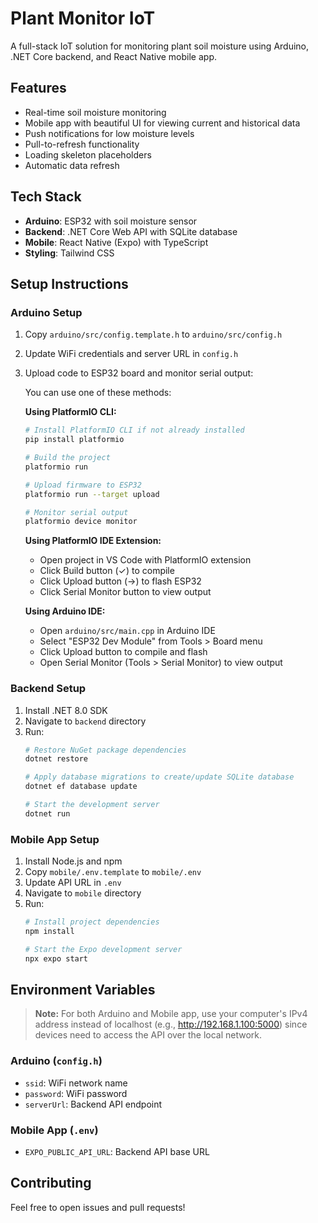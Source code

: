 # Plant Monitor IoT

A full-stack IoT solution for monitoring plant soil moisture using Arduino, .NET Core backend, and React Native mobile app.

## Features

- Real-time soil moisture monitoring
- Mobile app with beautiful UI for viewing current and historical data
- Push notifications for low moisture levels
- Pull-to-refresh functionality
- Loading skeleton placeholders
- Automatic data refresh

## Tech Stack

- **Arduino**: ESP32 with soil moisture sensor
- **Backend**: .NET Core Web API with SQLite database
- **Mobile**: React Native (Expo) with TypeScript
- **Styling**: Tailwind CSS

## Setup Instructions

### Arduino Setup

1. Copy `arduino/src/config.template.h` to `arduino/src/config.h`
2. Update WiFi credentials and server URL in `config.h`
3. Upload code to ESP32 board and monitor serial output:

   You can use one of these methods:

   **Using PlatformIO CLI:**
   ```bash
   # Install PlatformIO CLI if not already installed
   pip install platformio

   # Build the project
   platformio run

   # Upload firmware to ESP32
   platformio run --target upload

   # Monitor serial output
   platformio device monitor
   ```

   **Using PlatformIO IDE Extension:**
   - Open project in VS Code with PlatformIO extension
   - Click Build button (✓) to compile
   - Click Upload button (→) to flash ESP32
   - Click Serial Monitor button to view output

   **Using Arduino IDE:**
   - Open `arduino/src/main.cpp` in Arduino IDE
   - Select "ESP32 Dev Module" from Tools > Board menu
   - Click Upload button to compile and flash
   - Open Serial Monitor (Tools > Serial Monitor) to view output


### Backend Setup

1. Install .NET 8.0 SDK
2. Navigate to `backend` directory
3. Run:
   ```bash
   # Restore NuGet package dependencies
   dotnet restore

   # Apply database migrations to create/update SQLite database
   dotnet ef database update

   # Start the development server
   dotnet run
   ```

### Mobile App Setup

1. Install Node.js and npm
2. Copy `mobile/.env.template` to `mobile/.env`
3. Update API URL in `.env`
4. Navigate to `mobile` directory
5. Run:
   ```bash
   # Install project dependencies
   npm install

   # Start the Expo development server
   npx expo start
   ```

## Environment Variables

> **Note:** For both Arduino and Mobile app, use your computer's IPv4 address instead of localhost (e.g., http://192.168.1.100:5000) since devices need to access the API over the local network.

### Arduino (`config.h`)
- `ssid`: WiFi network name
- `password`: WiFi password
- `serverUrl`: Backend API endpoint

### Mobile App (`.env`)
- `EXPO_PUBLIC_API_URL`: Backend API base URL

## Contributing

Feel free to open issues and pull requests!